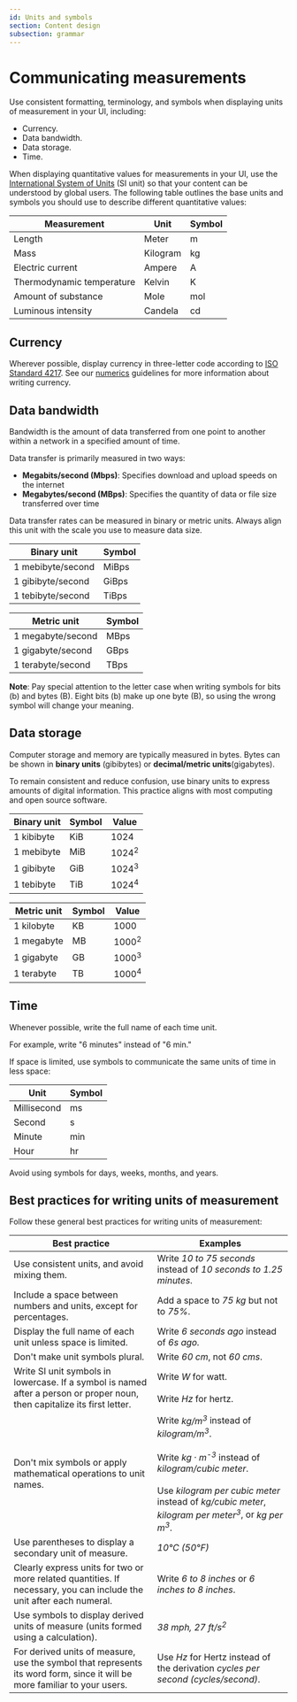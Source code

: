 ```yaml
---
id: Units and symbols
section: Content design
subsection: grammar
---
```


# Communicating measurements

Use consistent formatting, terminology, and symbols when displaying units of measurement in your UI, including:

- Currency.
- Data bandwidth.
- Data storage.
- Time.

When displaying quantitative values for measurements in your UI, use the [International System of Units](https://www.nist.gov/pml/owm/metric-si/si-units) (SI unit) so that your content can be understood by global users. The following table outlines the base units and symbols you should use to describe different quantitative values:

<div class="ws-content-table">

| **Measurement** | **Unit** | **Symbol** |
| --- | --- | ---|
| Length | Meter | m
| Mass | Kilogram | kg
| Electric current | Ampere | A
| Thermodynamic temperature | Kelvin | K
| Amount of substance | Mole | mol
| Luminous intensity | Candela | cd

</div>

## Currency

Wherever possible, display currency in three-letter code according to [ISO Standard 4217](https://www.iso.org/iso-4217-currency-codes.html). See our [numerics](/content-design/numerics#numbers-and-currency) guidelines for more information about writing currency.

## Data bandwidth

Bandwidth is the amount of data transferred from one point to another within a network in a specified amount of time.

Data transfer is primarily measured in two ways:

- **Megabits/second (Mbps)**: Specifies download and upload speeds on the internet 
- **Megabytes/second (MBps)**: Specifies the quantity of data or file size transferred over time

Data transfer rates can be measured in binary or metric units. Always align this unit with the scale you use to measure data size. 

| **Binary unit** | **Symbol** |      
|-----------------|------------|
| 1 mebibyte/second | MiBps | 
| 1 gibibyte/second | GiBps | 
| 1 tebibyte/second | TiBps | 

| **Metric unit** | **Symbol** |      
|-----------------|------------|
| 1 megabyte/second | MBps | 
| 1 gigabyte/second | GBps | 
| 1 terabyte/second | TBps | 

**Note**: Pay special attention to the letter case when writing symbols for bits (b) and bytes (B). Eight bits (b) make up one byte (B), so using the wrong symbol will change your meaning. 

## Data storage

Computer storage and memory are typically measured in bytes. Bytes can be shown in **binary units** (gibibytes) or **decimal/metric units**(gigabytes).

To remain consistent and reduce confusion, use binary units to express amounts of digital information. This practice aligns with most computing and open source software.

<div class="ws-content-table">

| **Binary unit** | **Symbol** | **Value**        |
|-----------------|------------|------------------|
| 1 kibibyte      | KiB        | 1024             |
| 1 mebibyte      | MiB        | 1024<sup>2</sup> |
| 1 gibibyte      | GiB        | 1024<sup>3</sup> |
| 1 tebibyte      | TiB        | 1024<sup>4</sup> |

</div>

<div class="ws-content-table">

| **Metric unit** | **Symbol** | **Value**        |
|-----------------|------------|------------------|
| 1 kilobyte     | KB       | 1000             |
| 1 megabyte     | MB        | 1000<sup>2</sup> |
| 1 gigabyte     | GB        | 1000<sup>3</sup> |
| 1 terabyte     | TB       | 1000<sup>4</sup> |

</div>

## Time

Whenever possible, write the full name of each time unit. 

For example, write "6 minutes" instead of "6 min."

If space is limited, use symbols to communicate the same units of time in less space: 

<div class="ws-content-table">

| **Unit** | **Symbol**|
| --- | --- |
| Millisecond | ms
| Second | s
| Minute | min
| Hour | hr

</div>

Avoid using symbols for days, weeks, months, and years.

## Best practices for writing units of measurement

Follow these general best practices for writing units of measurement:

<div class="ws-content-table">

| **Best practice** | **Examples**  |
|------------------------|--------------------------|
| Use consistent units, and avoid mixing them. | Write *10 to 75 seconds* instead of *10 seconds to 1.25 minutes*. |
| Include a space between numbers and units, except for percentages.   | Add a space to *75 kg* but not to *75%*. |
| Display the full name of each unit unless space is limited.  | Write *6 seconds ago* instead of *6s ago.* |
| Don't make unit symbols plural. | Write *60 cm*, not *60 cms*. | Don't punctuate unit symbols unless they end a sentence. *60 cm doesn't end this sentence, so "cm" isn't followed by a period.*  |
| Write SI unit symbols in lowercase. If a symbol is named after a person or proper noun, then capitalize its first letter. | Write *W* for watt.  <br /><br />Write *Hz* for hertz. |
| Don't mix symbols or apply mathematical operations to unit names.  | Write *kg/m<sup>3</sup>* instead of *kilogram/m<sup>3</sup>*.  <br /><br />Write *kg · m<sup>-3</sup>* instead of *kilogram/cubic meter*.  <br /><br />Use *kilogram per cubic meter* instead of *kg/cubic meter*, *kilogram per meter<sup>3</sup>*, or *kg per m<sup>3</sup>*. |
| Use parentheses to display a secondary unit of measure. | *10°C (50°F)* |
| Clearly express units for two or more related quantities. If necessary, you can include the unit after each numeral.  | Write *6 to 8 inches* or *6 inches to 8 inches*. |
| Use symbols to display derived units of measure (units formed using a calculation). | *38 mph, 27 ft/s<sup>2</sup>*   |
| For derived units of measure, use the symbol that represents its word form, since it will be more familiar to your users. | Use *Hz* for Hertz instead of the derivation *cycles per second (cycles/second)*.     

</div>